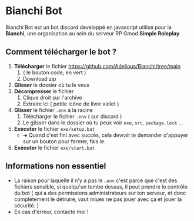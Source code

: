 # Bianchi Bot
Bianchi Bot est un bot discord developpé en javascript utilisé pour la **Bianchi**, une organisation au sein du serveur RP Gmod **Simple Roleplay**
## Comment télécharger le bot ?
1. **Télécharger** le fichier https://github.com/Adelious/Bianchi/tree/main
    1. ( le bouton code, en vert )
    2. Download zip
2. **Glisser** le dossier où tu le veux
3. **Décompresser** le fichier
     1. Clique droit sur l'archive
     2. Extraire ici ( petite icône de livre violet )
4. **Glisser** le fichier `.env` à la racine
     1. Télécharger le fichier `.env` ( sur discord ) 
     2. Le glisser dans le dossier où tu peux voir  `exe`, `src`, `package.lock` ...
5. **Exécuter** le fichier `exe/setup.bat`
     - ➜ Quand c'est fini avec succès, cela devrait te demander d'appuyer sur un bouton pour fermer, fais le.
6. **Exécuter** le fichier `exe/start.bat`
## Informations non essentiel
- La raison pour laquelle il n'y a pas le `.env` c'est parce que c'est des fichiers sensible, si quelqu'un tombe dessus, il peut prendre le contrôle du bot ( qui a des permissions administrateurs sur ton serveur, et donc complètement le détruire, vaut miuex ne pas jouer avec ça et jouer la sécurité. )
- En cas d'erreur, contacte moi !
